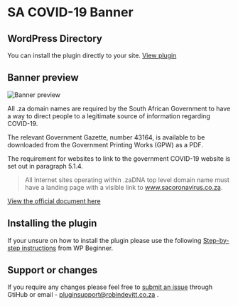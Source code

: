 # SA COVID-19 Banner
## WordPress Directory
You can install the plugin directly to your site. [View plugin](https://wordpress.org/plugins/sa-coronavirus-banner)

## Banner preview

![Banner preview](https://github.com/robindevitt/sa-coronavirus-banner/blob/master/assets/images/covid-1000.jpg)

All .za domain names are required by the South African Government to have a way to direct people to a legitimate source of information regarding COVID-19.

The relevant Government Gazette, number 43164, is available to be downloaded from the Government Printing Works (GPW) as a PDF.

The requirement for websites to link to the government COVID-19 website is set out in paragraph 5.1.4.


> All Internet sites operating within .zaDNA top level domain name must have a landing page with a visible link to www.sacoronavirus.co.za.

[View the official document here](https://www.gov.za/sites/default/files/gcis_document/202003/43164gon-417.pdf)

## Installing the plugin
If your unsure on how to install the plugin please use the following [Step-by-step instructions](https://www.wpbeginner.com/beginners-guide/step-by-step-guide-to-install-a-wordpress-plugin-for-beginners/) from WP Beginner.


## Support or changes
If you require any changes please feel free to [submit an issue](https://github.com/robindevitt/sa-coronavirus-banner/issues) through GtiHub or email - pluginsupport@robindevitt.co.za .
